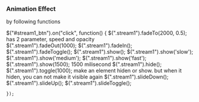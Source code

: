 ### Animation Effect
by following functions

$("#stream1_btn").on("click", function() {
		$(".stream1").fadeTo(2000, 0.5);  has 2 parameter, speed and opacity   
		$(".stream1").fadeOut(1000);
		$(".stream1").fadeIn();
		$(".stream1").fadeToggle();
		$(".stream1").show();
		$(".stream1").show('slow');
		$(".stream1").show('medium');
		$(".stream1").show('fast');
		$(".stream1").show(1500);     1500 milisecond
		$(".stream1").hide();
		$(".stream1").toggle(1000);  make an element hiden or show. but when it hiden, you can not make it visible again
		$(".stream1").slideDown();
		$(".stream1").slideUp();
		$(".stream1").slideToggle();
		
		
	});